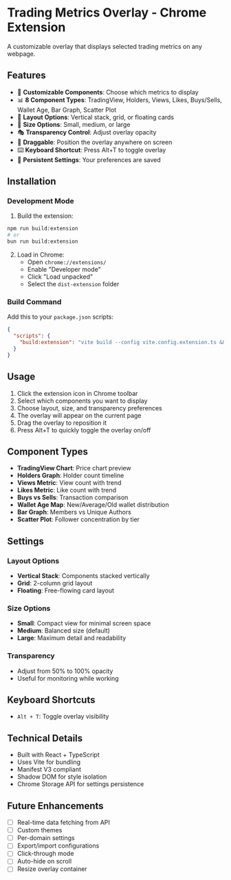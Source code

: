 # Trading Metrics Overlay - Chrome Extension

A customizable overlay that displays selected trading metrics on any webpage.

## Features

- 🎯 **Customizable Components**: Choose which metrics to display
- 📊 **8 Component Types**: TradingView, Holders, Views, Likes, Buys/Sells, Wallet Age, Bar Graph, Scatter Plot
- 🎨 **Layout Options**: Vertical stack, grid, or floating cards
- 📏 **Size Options**: Small, medium, or large
- 🎭 **Transparency Control**: Adjust overlay opacity
- 🔄 **Draggable**: Position the overlay anywhere on screen
- ⌨️ **Keyboard Shortcut**: Press Alt+T to toggle overlay
- 💾 **Persistent Settings**: Your preferences are saved

## Installation

### Development Mode

1. Build the extension:
```bash
npm run build:extension
# or
bun run build:extension
```

2. Load in Chrome:
   - Open `chrome://extensions/`
   - Enable "Developer mode"
   - Click "Load unpacked"
   - Select the `dist-extension` folder

### Build Command

Add this to your `package.json` scripts:
```json
{
  "scripts": {
    "build:extension": "vite build --config vite.config.extension.ts && cp chrome-extension/manifest.json dist-extension/"
  }
}
```

## Usage

1. Click the extension icon in Chrome toolbar
2. Select which components you want to display
3. Choose layout, size, and transparency preferences
4. The overlay will appear on the current page
5. Drag the overlay to reposition it
6. Press Alt+T to quickly toggle the overlay on/off

## Component Types

- **TradingView Chart**: Price chart preview
- **Holders Graph**: Holder count timeline
- **Views Metric**: View count with trend
- **Likes Metric**: Like count with trend
- **Buys vs Sells**: Transaction comparison
- **Wallet Age Map**: New/Average/Old wallet distribution
- **Bar Graph**: Members vs Unique Authors
- **Scatter Plot**: Follower concentration by tier

## Settings

### Layout Options
- **Vertical Stack**: Components stacked vertically
- **Grid**: 2-column grid layout
- **Floating**: Free-flowing card layout

### Size Options
- **Small**: Compact view for minimal screen space
- **Medium**: Balanced size (default)
- **Large**: Maximum detail and readability

### Transparency
- Adjust from 50% to 100% opacity
- Useful for monitoring while working

## Keyboard Shortcuts

- `Alt + T`: Toggle overlay visibility

## Technical Details

- Built with React + TypeScript
- Uses Vite for bundling
- Manifest V3 compliant
- Shadow DOM for style isolation
- Chrome Storage API for settings persistence

## Future Enhancements

- [ ] Real-time data fetching from API
- [ ] Custom themes
- [ ] Per-domain settings
- [ ] Export/import configurations
- [ ] Click-through mode
- [ ] Auto-hide on scroll
- [ ] Resize overlay container
